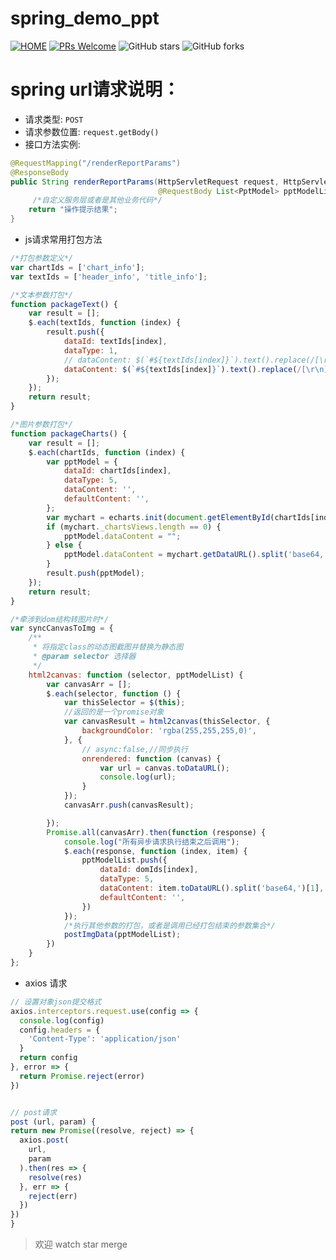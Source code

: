 # spring_demo_ppt

[![HOME](https://img.shields.io/badge/HOME-dream__on__sakura__rain-brightgreen)](https://github.com/licunzhi/spring_demo_ppt)
[![PRs Welcome](https://img.shields.io/badge/PRs-welcome-brightgreen.svg)](https://github.com/licunzhi/spring_demo_ppt/pulls)
![GitHub stars](https://img.shields.io/github/stars/licunzhi/spring_demo_ppt.svg?style=social)
![GitHub forks](https://img.shields.io/github/forks/licunzhi/spring_demo_ppt.svg?style=social)

# spring url请求说明：
- 请求类型: `POST`
- 请求参数位置: `request.getBody()`
- 接口方法实例:
```java
@RequestMapping("/renderReportParams")
@ResponseBody
public String renderReportParams(HttpServletRequest request, HttpServletResponse response,
                                 @RequestBody List<PptModel> pptModelList) {
     /*自定义服务层或者是其他业务代码*/
    return "操作提示结果";
}
```
- js请求常用打包方法
```javascript
/*打包参数定义*/
var chartIds = ['chart_info'];
var textIds = ['header_info', 'title_info'];

/*文本参数打包*/
function packageText() {
    var result = [];
    $.each(textIds, function (index) {
        result.push({
            dataId: textIds[index],
            dataType: 1,
            // dataContent: $(`#${textIds[index]}`).text().replace(/[\r\n]/g, "").replace(/\ +/g, "").trim()
            dataContent: $(`#${textIds[index]}`).text().replace(/[\r\n]/g, "")
        });
    });
    return result;
}

/*图片参数打包*/
function packageCharts() {
    var result = [];
    $.each(chartIds, function (index) {
        var pptModel = {
            dataId: chartIds[index],
            dataType: 5,
            dataContent: '',
            defaultContent: '',
        };
        var mychart = echarts.init(document.getElementById(chartIds[index]));
        if (mychart._chartsViews.length == 0) {
            pptModel.dataContent = "";
        } else {
            pptModel.dataContent = mychart.getDataURL().split('base64,')[1];
        }
        result.push(pptModel);
    });
    return result;
}

/*牵涉到dom结构转图片时*/
var syncCanvasToImg = {
    /**
     * 将指定class的动态图截图并替换为静态图
     * @param selector 选择器
     */
    html2canvas: function (selector, pptModelList) {
        var canvasArr = [];
        $.each(selector, function () {
            var thisSelector = $(this);
            //返回的是一个promise对象
            var canvasResult = html2canvas(thisSelector, {
                backgroundColor: 'rgba(255,255,255,0)',
            }, {
                // async:false,//同步执行
                onrendered: function (canvas) {
                    var url = canvas.toDataURL();
                    console.log(url);
                }
            });
            canvasArr.push(canvasResult);

        });
        Promise.all(canvasArr).then(function (response) {
            console.log("所有异步请求执行结束之后调用");
            $.each(response, function (index, item) {
                pptModelList.push({
                    dataId: domIds[index],
                    dataType: 5,
                    dataContent: item.toDataURL().split('base64,')[1],
                    defaultContent: '',
                })
            });
            /*执行其他参数的打包，或者是调用已经打包结束的参数集合*/
            postImgData(pptModelList);
        })
    }
};
```
- axios 请求
```javascript
// 设置对象json提交格式
axios.interceptors.request.use(config => {
  console.log(config)
  config.headers = {
    'Content-Type': 'application/json'
  }
  return config
}, error => {
  return Promise.reject(error)
})


// post请求
post (url, param) {
return new Promise((resolve, reject) => {
  axios.post(
    url,
    param
  ).then(res => {
    resolve(res)
  }, err => {
    reject(err)
  })
})
}
```

> 欢迎 watch star merge

